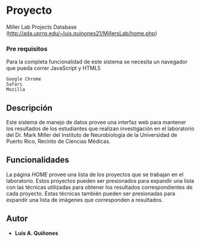 # Proyecto

Miller Lab Projects Database (http://ada.uprrp.edu/~luis.quinones21/MillersLab/home.php)

### Pre requisitos

Para la completa funcionalidad de este sistema se necesita un navegador que pueda correr JavaScript y HTML5 

```
Google Chrome
Safari
Mozilla
```

## Descripción

Este sistema de manejo de datos provee una interfaz web para mantener los resultados de los estudiantes que realizan investigación en el laboratorio del Dr. Mark Miller del Instituto de Neurobiología de la Universidad de Puerto Rico, Recinto de Ciencias Médicas.

## Funcionalidades

La página *HOME* provee una lista de los proyectos que se trabajan en el laboratorio. Estos proyectos pueden ser presionados para expandir una lista con las técnicas utilizadas para obtener los resultados correspondientes de cada proyecto. Estas técnicas también pueden ser presionadas para expandir una lista de imágenes que corresponden a resultados.

## Autor

* **Luis A. Quiñones** 


